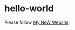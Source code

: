 # hello-world
<!DOCTYPE html>
<html>
  <head>
    <meta http-equiv="Refresh" content="7; url=//ruiqiliu.com" />
  </head>
  <body>
    <p>Please follow <a href="//ruiqiliu.com">My NeW Website</a>.</p>
  </body>
</html>
